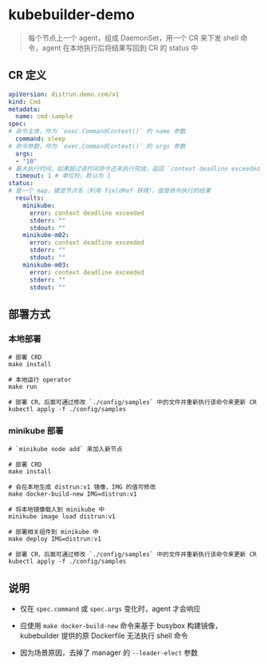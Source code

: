 # kubebuilder-demo

> 每个节点上一个 agent，组成 DaemonSet，用一个 CR 来下发 shell 命令，agent 在本地执行后将结果写回到 CR 的 status 中

## CR 定义
```yaml
apiVersion: distrun.demo.com/v1
kind: Cmd
metadata:
  name: cmd-sample
spec:
# 命令主体，作为 `exec.CommandContext()` 的 name 参数
  command: sleep
# 命令参数，作为 `exec.CommandContext()` 的 args 参数
  args:
  - "10"
# 最大执行时间，如果超过该时间命令还未执行完成，返回 `context deadline exceeded`
  timeout: 1 # 单位秒，默认为 1
status:
# 是一个 map，键是节点名（利用 fieldRef 获得），值是命令执行的结果
  results:
    minikube:
      error: context deadline exceeded
      stderr: ""
      stdout: ""
    minikube-m02:
      error: context deadline exceeded
      stderr: ""
      stdout: ""
    minikube-m03:
      error: context deadline exceeded
      stderr: ""
      stdout: ""
```


## 部署方式
### 本地部署
```shell
# 部署 CRD
make install

# 本地运行 operator
make run

# 部署 CR，后面可通过修改 `./config/samples` 中的文件并重新执行该命令来更新 CR
kubectl apply -f ./config/samples
```

### minikube 部署
```shell
# `minikube node add` 来加入新节点

# 部署 CRD
make install

# 会在本地生成 distrun:v1 镜像，IMG 的值可修改
make docker-build-new IMG=distrun:v1

# 将本地镜像载入到 minikube 中
minikube image load distrun:v1

# 部署相关组件到 minikube 中
make deploy IMG=distrun:v1

# 部署 CR，后面可通过修改 `./config/samples` 中的文件并重新执行该命令来更新 CR
kubectl apply -f ./config/samples
```


## 说明
- 仅在 `spec.command` 或 `spec.args` 变化时，agent 才会响应

- 应使用 `make docker-build-new` 命令来基于 busybox 构建镜像，kubebuilder 提供的原 Dockerfile 无法执行 shell 命令

- 因为场景原因，去掉了 manager 的 `--leader-elect` 参数